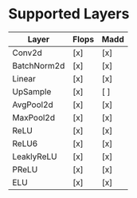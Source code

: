 # Supported Layers
|Layer|Flops|Madd|
|---|---|---|
|Conv2d|[x]|[x]|
|BatchNorm2d|[x]|[x]|
|Linear|[x]|[x]|
|UpSample|[x]|[ ]|
|AvgPool2d|[x]|[x]|
|MaxPool2d|[x]|[x]|
|ReLU|[x]|[x]|
|ReLU6|[x]|[x]|
|LeaklyReLU|[x]|[x]|
|PReLU|[x]|[x]|
|ELU|[x]|[x]|
